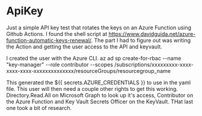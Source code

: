 # ApiKey
Just a simple API key test that rotates the keys on an Azure Function using Github Actions.  I found the shell script at https://www.davidguida.net/azure-function-automatic-keys-renewal/.  The part I had to figure out was writing the Action and getting the user access to the API and keyvault.

I created the user with the Azure CLI.
az ad sp create-for-rbac --name "key-manager" --role contributor --scopes /subscriptions/xxxxxxxxx-xxxx-xxxx-xxxx-xxxxxxxxxxxxxx/resourceGroups/resourcegroup_name

This generated the ${{ secrets.AZURE_CREDENTIALS }} to use in the yaml file.  This user will then need a couple other rights to get this working.  Directory.Read.All on Microsoft Graph to look up it's access, Contributor on the Azure Function and Key Vault Secrets Officer on the KeyVault.  THat last one took a bit of research.
